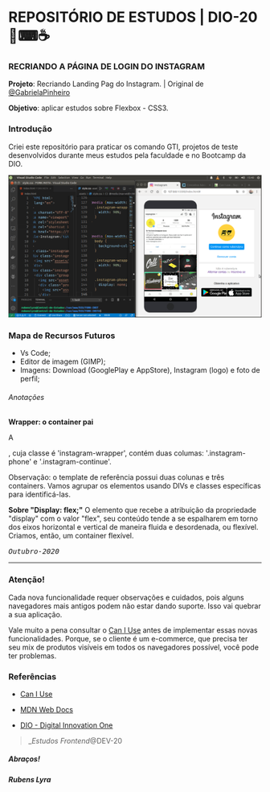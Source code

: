 # REPOSITÓRIO DE ESTUDOS | DIO-20📗⌨☕

### RECRIANDO A PÁGINA DE LOGIN DO INSTAGRAM

**Projeto**: Recriando Landing Pag do Instagram.  | Original de [@GabrielaPinheiro](https://github.com/SpruceGabriela)

**Objetivo**: aplicar estudos sobre Flexbox - CSS3.



### Introdução

Criei este repositório para praticar os comando GTI, projetos de teste desenvolvidos durante meus estudos pela faculdade e no Bootcamp da DIO.

![Img](https://github.com/rubenslyra/repo-dio-bootcamp/blob/main/assets/img/screemshots/Recriano_Instagram_Login.png)

### Mapa de Recursos Futuros

* Vs Code;
* Editor de imagem (GIMP);
* Imagens: Download (GooglePlay e AppStore), Instagram (logo) e foto de perfil;

###### Anotações

**Wrapper: o container pai**

  A *<div>*, cuja classe é 'instagram-wrapper',  contém duas columas: '.instagram-phone'    e '.instagram-continue'.

Observação: o template de referência possui duas colunas e três containers. Vamos agrupar os elementos usando DIVs e classes específicas para identificá-las. 

**Sobre "Display: flex;"**
  O elemento que recebe a atribuição da propriedade "display" com o valor "flex", seu conteúdo tende a se espalharem em torno dos eixos horizontal e vertical de maneira  fluida e desordenada, ou flexível. Criamos, então, um container flexível.

<kbd align="right">_Outubro-2020_</kbd>

---------

### Atenção!

Cada nova funcionalidade requer observações e cuidados, pois alguns navegadores mais antigos podem não estar dando suporte. Isso vai quebrar a sua aplicação.



Vale muito a pena consultar o [Can I Use](https://caniuse.com/?search=flexible%20box%20modu) antes de implementar essas novas funcionalidades. Porque, se o cliente é um e-commerce, que precisa ter seu mix de produtos visíveis em todos os navegadores possível, você pode ter problemas. 



### Referências

- [Can I Use](https://caniuse.com/?search=flexible%20box%20modu)

- [MDN Web Docs](https://developer.mozilla.org/pt-BR/docs/Web/CSS/CSS_Flexible_Box_Layout/Conceitos_Basicos_do_Flexbox)

- [DIO - Digital Innovation One](https://web.digitalinnovation.one/home)
  
  



> __Estudos Frontend_@DEV-20

##### Abraços!

**_Rubens Lyra_**

